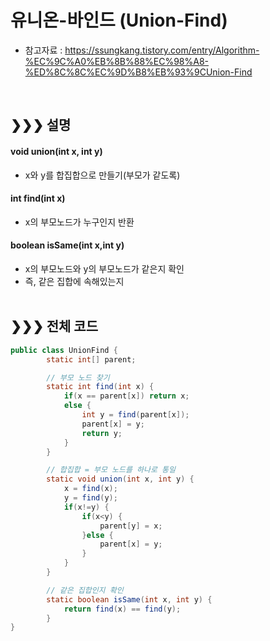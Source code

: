 # 유니온-바인드 (Union-Find)
* 참고자료 : https://ssungkang.tistory.com/entry/Algorithm-%EC%9C%A0%EB%8B%88%EC%98%A8-%ED%8C%8C%EC%9D%B8%EB%93%9CUnion-Find
<br>

## &#10095;&#10095;&#10095; 설명
#### void union(int x, int y)
* x와 y를 합집합으로 만들기(부모가 같도록)
#### int find(int x)
* x의 부모노드가 누구인지 반환
#### boolean isSame(int x,int y)
* x의 부모노드와 y의 부모노드가 같은지 확인
* 즉, 같은 집합에 속해있는지
<br><br>

## &#10095;&#10095;&#10095; 전체 코드
```java
public class UnionFind {
		static int[] parent;

		// 부모 노드 찾기
		static int find(int x) {
			if(x == parent[x]) return x;
			else {
				int y = find(parent[x]);
				parent[x] = y;
				return y;
			}
		}

		// 합집합 = 부모 노드를 하나로 통일
		static void union(int x, int y) {
			x = find(x);
			y = find(y);
			if(x!=y) {
				if(x<y) {
					parent[y] = x;
				}else {
					parent[x] = y;
				}
			}
		}

		// 같은 집합인지 확인
		static boolean isSame(int x, int y) {
			return find(x) == find(y);
		}
}
```
<br><br>



<br/><br/>

